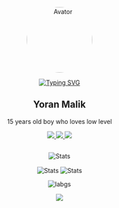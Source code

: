 <div align="center">
<p align="center">
 <img width="150px" src="https://www.imgvb.com/images/2022/12/13/7a41671ee86d17f7e0551397b7586478.th.jpg" align="center" alt="Avator" style="border-radius: 50%" >

[![Typing SVG](https://readme-typing-svg.demolab.com?font=Fira+Code&pause=1000&color=F49D1A&background=6C00FF00&center=true&vCenter=true&width=435&lines=Yoran+Malik;Research+And+Development)](https://git.io/typing-svg) 

 
 <h2 align="center">
   <a>
     Yoran Malik
   </a>
 </h2>
 <p align="center">
  15 years old boy who loves low level
 </p>
</p>

<p align="center">
    <a href="https://www.youtube.com/channel/UC6qA82UQG33BZxyzAcYvwzQ">
      <img src="https://img.shields.io/badge/📺-Youtube-gray.svg?colorA=ff3333&colorB=c50808&style=for-the-badge"/>
    </a>
    <a href="https://www.linkedin.com/in/yoran-malik-49007b23b">
      <img src="https://img.shields.io/badge/🤝-LINKEDIN-gray.svg?colorA=33C6FF&colorB=3395FF&style=for-the-badge"/>
    </a>
    <a href="https://discordapp.com/users/1052238362523750400">
      <img src="https://img.shields.io/badge/🙋‍♂️-discord-gray.svg?colorA=FE669D&colorB=F7409B&style=for-the-badge"/>
    </a>
</p>

<p align="center">
 <h2 align="center">
 </h2>
 <p align="center">
 </p>
</p>

<p align="center">
 <img src="https://github-widgetbox.vercel.app/api/profile?username=YoranDaOne&data=followers,repositories,stars,commits" align="center" alt="Stats" />
</p>



<p align="center">
 <img src="https://github-readme-stats.vercel.app/api?username=YoranDaOne&count_private=true&show_icons=true&line_height=46" align="center" alt="Stats" />
 <img src="https://github-contribution-stats.vercel.app/api/?username=YoranDaOne" align="center" alt="Stats" />
</p>

<p align="center">
 <img src="https://github-readme-stats.vercel.app/api/top-langs/?username=YoranDaOne&layout=compact&langs_count=8&card_width=445" align="center" alt="labgs" />
</p>
<p align="center">
 <img src="https://cr-skills-chart-widget.azurewebsites.net/api/api?username=YoranDaOne" />
</p>


